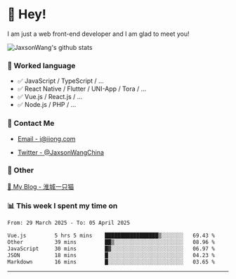 # 👋 Hey!

I am just a web front-end developer and I am glad to meet you!

![JaxsonWang's github stats](https://github-readme-stats.vercel.app/api?username=JaxsonWang&&show_icons=true&&title_color=1abc9c&&icon_color=1abc9c)


### 📝 Worked language

- ✅ JavaScript / TypeScript / ...
- ✅ React Native / Flutter / UNI-App / Tora / ...
- ✅ Vue.js / React.js / ...
- ✅ Node.js / PHP / ...

### 📮 Contact Me

- [Email - i@iiong.com](mailto:i@iiong.com)

- [Twitter - @JaxsonWangChina](https://twitter.com/JaxsonWangChina)

### 🤪 Other

[📌 My Blog - 淮城一只猫](https://iiong.com)

### 📊 This week I spent my time on

<!--START_SECTION:waka-->

```txt
From: 29 March 2025 - To: 05 April 2025

Vue.js         5 hrs 5 mins    █████████████████▒░░░░░░░   69.43 %
Other          39 mins         ██▒░░░░░░░░░░░░░░░░░░░░░░   08.96 %
JavaScript     30 mins         █▓░░░░░░░░░░░░░░░░░░░░░░░   06.97 %
JSON           18 mins         █░░░░░░░░░░░░░░░░░░░░░░░░   04.23 %
Markdown       16 mins         █░░░░░░░░░░░░░░░░░░░░░░░░   03.65 %
```

<!--END_SECTION:waka-->

---
